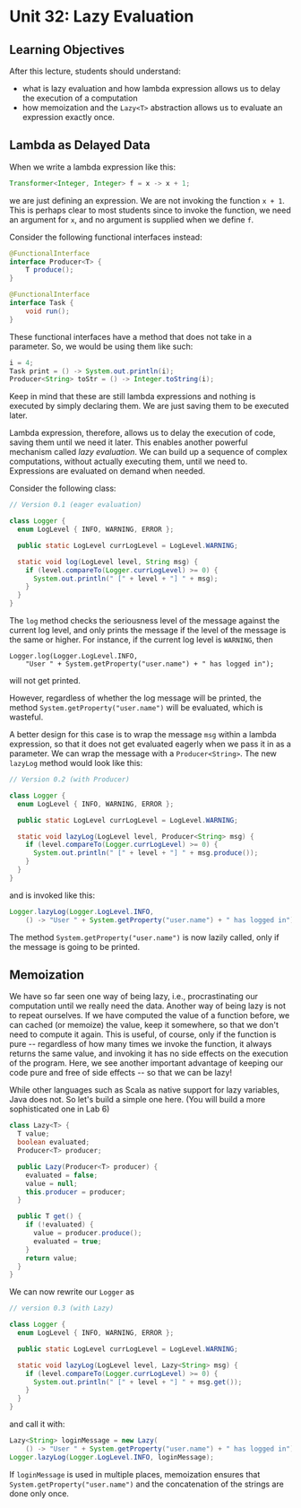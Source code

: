 # Unit 32: Lazy Evaluation

## Learning Objectives

After this lecture, students should understand:

- what is lazy evaluation and how lambda expression allows us to delay the execution of a computation
- how memoization and the `Lazy<T>` abstraction allows us to evaluate an expression exactly once.

## Lambda as Delayed Data

When we write a lambda expression like this:
```Java
Transformer<Integer, Integer> f = x -> x + 1;
```

we are just defining an expression.  We are not invoking the function `x + 1`.  This is perhaps clear to most students since to invoke the function, we need an argument for `x`, and no argument is supplied when we define `f`.

Consider the following functional interfaces instead:
```Java
@FunctionalInterface
interface Producer<T> {
	T produce();
}

@FunctionalInterface
interface Task {
	void run();
}
```

These functional interfaces have a method that does not take in a parameter.  So, we would be using them like such:

```Java
i = 4;
Task print = () -> System.out.println(i);
Producer<String> toStr = () -> Integer.toString(i);
```

Keep in mind that these are still lambda expressions and nothing is executed by simply declaring them.  We are just saving them to be executed later.

Lambda expression, therefore, allows us to delay the execution of code, saving them until we need it later.  This enables another powerful mechanism called _lazy evaluation_.  We can build up a sequence of complex computations, without actually executing them, until we need to.  Expressions are evaluated on demand when needed.

Consider the following class:

```Java
// Version 0.1 (eager evaluation)

class Logger {
  enum LogLevel { INFO, WARNING, ERROR };

  public static LogLevel currLogLevel = LogLevel.WARNING;

  static void log(LogLevel level, String msg) {
    if (level.compareTo(Logger.currLogLevel) >= 0) {
      System.out.println(" [" + level + "] " + msg);
    }
  }
}
```

The `log` method checks the seriousness level of the message against the current log level, and only prints the message if the level of the message is the same or higher.  For instance, if the current log level is `WARNING`, then

```
Logger.log(Logger.LogLevel.INFO, 
    "User " + System.getProperty("user.name") + " has logged in");
```

will not get printed.

However, regardless of whether the log message will be printed, the method `System.getProperty("user.name")` will be evaluated, which is wasteful.

A better design for this case is to wrap the message `msg` within a lambda expression, so that it does not get evaluated eagerly when we pass it in as a parameter.  We can wrap the message with a `Producer<String>`.  The new `lazyLog` method would look like this:

```Java
// Version 0.2 (with Producer)

class Logger {
  enum LogLevel { INFO, WARNING, ERROR };

  public static LogLevel currLogLevel = LogLevel.WARNING;

  static void lazyLog(LogLevel level, Producer<String> msg) {
    if (level.compareTo(Logger.currLogLevel) >= 0) {
	  System.out.println(" [" + level + "] " + msg.produce());
    }
  }
}
```

and is invoked like this:
```Java
Logger.lazyLog(Logger.LogLevel.INFO, 
    () -> "User " + System.getProperty("user.name") + " has logged in");
```

The method `System.getProperty("user.name")` is now lazily called, only if the message is going to be printed.

## Memoization

We have so far seen one way of being lazy, i.e., procrastinating our computation until we really need the data.  Another way of being lazy is not to repeat ourselves.  If we have computed the value of a function before, we can cached (or memoize) the value, keep it somewhere, so that we don't need to compute it again.  This is useful, of course, only if the function is pure -- regardless of how many times we invoke the function, it always returns the same value, and invoking it has no side effects on the execution of the program.  Here, we see another important advantage of keeping our code pure and free of side effects -- so that we can be lazy!

While other languages such as Scala as native support for lazy variables, Java does not.  So let's build a simple one here.  (You will build a more sophisticated one in Lab 6) 

```Java
class Lazy<T> {
  T value;
  boolean evaluated;
  Producer<T> producer;

  public Lazy(Producer<T> producer) {
    evaluated = false;
	value = null;
	this.producer = producer;
  }

  public T get() {
	if (!evaluated) {
	  value = producer.produce();
	  evaluated = true;
	}
	return value;
  }
}
```

We can now rewrite our `Logger` as

```Java
// version 0.3 (with Lazy)

class Logger {
  enum LogLevel { INFO, WARNING, ERROR };

  public static LogLevel currLogLevel = LogLevel.WARNING;

  static void lazyLog(LogLevel level, Lazy<String> msg) {
    if (level.compareTo(Logger.currLogLevel) >= 0) {
	  System.out.println(" [" + level + "] " + msg.get());
    }
  }
}
```

and call it with:
```Java
Lazy<String> loginMessage = new Lazy(
    () -> "User " + System.getProperty("user.name") + " has logged in");
Logger.lazyLog(Logger.LogLevel.INFO, loginMessage);
```

If `loginMessage` is used in multiple places, memoization ensures that `System.getProperty("user.name")` and the concatenation of the strings are done only once.
